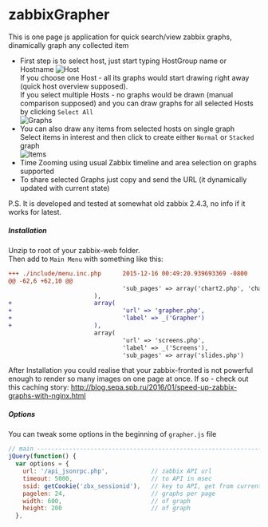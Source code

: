 # zabbixGrapher
This is one page js application for quick search/view zabbix graphs, dinamically graph any collected item
* First step is to select host, just start typing HostGroup name or Hostname
![Host](https://habrastorage.org/files/f00/e9b/aa9/f00e9baa94654dd7a4b21f3aab706661.png)  
If you choose one Host - all its graphs would start drawing right away (quick host overview supposed).  
If you select multiple Hosts - no graphs would be drawn (manual comparison supposed) and you can draw graphs for all selected Hosts by clicking `Select All`  
![Graphs](https://habrastorage.org/files/8fc/2ce/36d/8fc2ce36d1814b4fa5a1820405b1b58e.png)  
* You can also draw any items from selected hosts on single graph  
Select items in interest and then click to create either `Normal` or `Stacked` graph  
![Items](https://habrastorage.org/files/698/3e6/3cd/6983e63cd4f54d879f79148383f756ef.png)  
* Time Zooming using usual Zabbix timeline and area selection on graphs supported
* To share selected Graphs just copy and send the URL (it dynamically updated with current state)

P.S.
It is developed and tested at somewhat old zabbix 2.4.3, no info if it works for latest.

##### Installation
Unzip to root of your zabbix-web folder.  
Then add to `Main Menu` with something like this:
```diff
+++ ./include/menu.inc.php      2015-12-16 00:49:20.939693369 -0800
@@ -62,6 +62,10 @@
                                'sub_pages' => array('chart2.php', 'chart3.php', 'chart6.php', 'chart7.php')
                        ),
+                       array(
+                               'url' => 'grapher.php',
+                               'label' => _('Grapher')
+                       ),
                        array(
                                'url' => 'screens.php',
                                'label' => _('Screens'),
                                'sub_pages' => array('slides.php')

```
After Installation you could realise that your zabbix-fronted is not powerful enough to render so many images on one page at once. If so - check out this caching story: http://blog.sepa.spb.ru/2016/01/speed-up-zabbix-graphs-with-nginx.html

##### Options
You can tweak some options in the beginning of `grapher.js` file
```js
// main ---------------------------------------------------------------------
jQuery(function() {
  var options = {
    url: '/api_jsonrpc.php',            // zabbix API url
    timeout: 5000,                      // to API in msec
    ssid: getCookie('zbx_sessionid'),   // key to API, get from current logged in user
    pagelen: 24,                        // graphs per page
    width: 600,                         // of graph
    height: 200                         // of graph
  },
```
